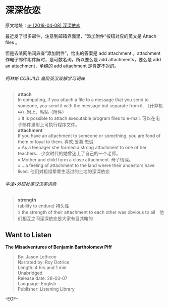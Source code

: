 # 深深依恋  
原文地址：[☞ [2018-04-08] 深深依恋 ](http://mp.weixin.qq.com/s/B4fXyX3pKMt8-nTMStAX1g)    
  
最近发了很多邮件，注意到邮箱界面里，“添加附件”按钮对应的英文是 Attach files 。  
  
但是去某网络词典查“添加附件”，给出的答案是 add attachment 。attachment 作电子邮件附件解时，是可数名词，所以要么是 add attachments，要么是 add an attachment，单纯的 add attachment 是肯定不对的。  
  
###### 柯林斯 COBUILD 高阶英汉双解学习词典  
>**attach**  
In computing, if you attach a file to a message that you send to someone, you send it with the message but separate from it. （计算机中）附上，粘贴（附件）  
» It is possible to attach executable program files to e-mail. 可以在电子邮件里附上可执行程序文件。  
**attachment**  
If you have an attachment to someone or something, you are fond of them or loyal to them.  喜欢;爱慕;忠诚  
» As a teenager she formed a strong attachment to one of her teachers... 少女时代的她曾迷上了自己的一个老师。  
» Mother and child form a close attachment. 母子情深。  
» ...a feeling of attachment to the land where their ancestors have lived. 他们对祖祖辈辈生活过的土地的深深依恋  
  
  
###### 牛津•外研社英汉汉英词典  
>**strength**  
(ability to endure) 持久性  
» the strength of their attachment to each other was obvious to all　他们相互之间深深依恋是大家有目共睹的  
  
  
  
  
## Want to Listen  
**The Misadventures of Benjamin Bartholomew Piff**  
>By: Jason Lethcoe  
Narrated by: Roy Dotrice  
Length: 4 hrs and 1 min  
Unabridged  
Release date: 28-03-07  
Language: English  
Publisher: Listening Library  
  
-EOF-  
